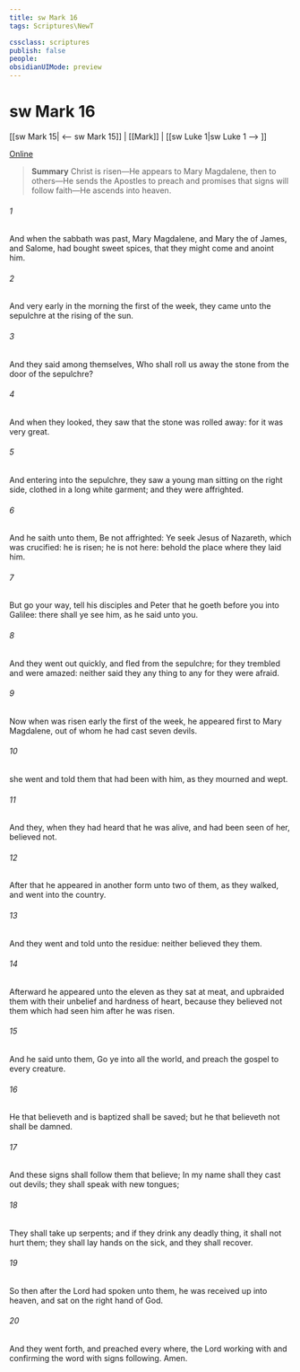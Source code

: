 ```yaml
---
title: sw Mark 16
tags: Scriptures\NewT

cssclass: scriptures
publish: false
people:
obsidianUIMode: preview
---
```


# sw Mark 16
[[sw Mark 15| <-- sw Mark 15]] | [[Mark]] | [[sw Luke 1|sw Luke 1 --> ]]

[Online](https://churchofjesuschrist.org/study/scriptures/nt/mark/16?lang=eng)

> __Summary__
Christ is risen—He appears to Mary Magdalene, then to others—He sends the Apostles to preach and promises that signs will follow faith—He ascends into heaven.

###### 1 
And when the sabbath was past, Mary Magdalene, and Mary the  of James, and Salome, had bought sweet spices, that they might come and anoint him.

###### 2 
And very early in the morning the first  of the week, they came unto the sepulchre at the rising of the sun.

###### 3 
And they said among themselves, Who shall roll us away the stone from the door of the sepulchre?

###### 4 
And when they looked, they saw that the stone was rolled away: for it was very great.

###### 5 
And entering into the sepulchre, they saw a young man sitting on the right side, clothed in a long white garment; and they were affrighted.

###### 6 
And he saith unto them, Be not affrighted: Ye seek Jesus of Nazareth, which was crucified: he is risen; he is not here: behold the place where they laid him.

###### 7 
But go your way, tell his disciples and Peter that he goeth before you into Galilee: there shall ye see him, as he said unto you.

###### 8 
And they went out quickly, and fled from the sepulchre; for they trembled and were amazed: neither said they any thing to any  for they were afraid.

###### 9 
Now when  was risen early the first  of the week, he appeared first to Mary Magdalene, out of whom he had cast seven devils.

###### 10 
 she went and told them that had been with him, as they mourned and wept.

###### 11 
And they, when they had heard that he was alive, and had been seen of her, believed not.

###### 12 
After that he appeared in another form unto two of them, as they walked, and went into the country.

###### 13 
And they went and told  unto the residue: neither believed they them.

###### 14 
Afterward he appeared unto the eleven as they sat at meat, and upbraided them with their unbelief and hardness of heart, because they believed not them which had seen him after he was risen.

###### 15 
And he said unto them, Go ye into all the world, and preach the gospel to every creature.

###### 16 
He that believeth and is baptized shall be saved; but he that believeth not shall be damned.

###### 17 
And these signs shall follow them that believe; In my name shall they cast out devils; they shall speak with new tongues;

###### 18 
They shall take up serpents; and if they drink any deadly thing, it shall not hurt them; they shall lay hands on the sick, and they shall recover.

###### 19 
So then after the Lord had spoken unto them, he was received up into heaven, and sat on the right hand of God.

###### 20 
And they went forth, and preached every where, the Lord working with  and confirming the word with signs following. Amen.

